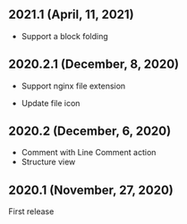 ## 2021.1 (April, 11, 2021)

+ Support a block folding

## 2020.2.1 (December, 8, 2020)

+ Support nginx file extension
* Update file icon

## 2020.2 (December, 6, 2020)

+ Comment with Line Comment action
+ Structure view

## 2020.1 (November, 27, 2020)

First release
